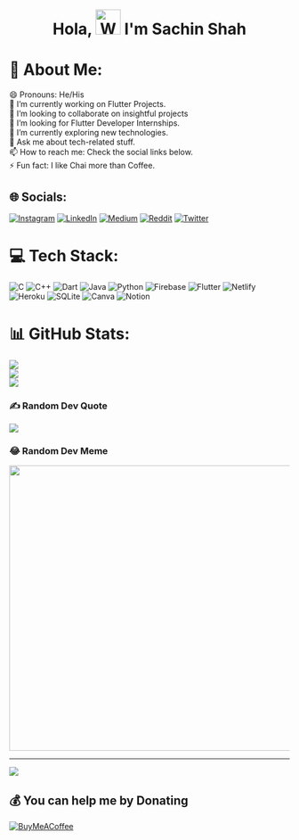 <h1 align="center"> Hola, <img src="https://raw.githubusercontent.com/nixin72/nixin72/master/wave.gif" 
         alt="Waving hand animated gif"
         height="45"
         width="45" /> I'm Sachin Shah </h1>
         

# 💫 About Me:
😄 Pronouns: He/His<br>🔭 I’m currently working on Flutter Projects.<br>👯 I’m looking to collaborate on insightful projects<br>🤝 I’m looking for Flutter Developer Internships.<br>🌱 I’m currently exploring new technologies.<br>💬 Ask me about tech-related stuff.<br>📫 How to reach me: Check the social links below.<br>⚡ Fun fact: I like Chai more than Coffee.


## 🌐 Socials:
[![Instagram](https://img.shields.io/badge/Instagram-%23E4405F.svg?logo=Instagram&logoColor=white)](https://instagram.com/imsachinshah0) [![LinkedIn](https://img.shields.io/badge/LinkedIn-%230077B5.svg?logo=linkedin&logoColor=white)](https://linkedin.com/in/imsachinshah) [![Medium](https://img.shields.io/badge/Medium-12100E?logo=medium&logoColor=white)](https://medium.com/@imsachinshah) [![Reddit](https://img.shields.io/badge/Reddit-%23FF4500.svg?logo=Reddit&logoColor=white)](https://reddit.com/user/imsachinshah) [![Twitter](https://img.shields.io/badge/Twitter-%231DA1F2.svg?logo=Twitter&logoColor=white)](https://twitter.com/imsachinshah0) 

# 💻 Tech Stack:
![C](https://img.shields.io/badge/c-%2300599C.svg?style=plastic&logo=c&logoColor=white) ![C++](https://img.shields.io/badge/c++-%2300599C.svg?style=plastic&logo=c%2B%2B&logoColor=white) ![Dart](https://img.shields.io/badge/dart-%230175C2.svg?style=plastic&logo=dart&logoColor=white) ![Java](https://img.shields.io/badge/java-%23ED8B00.svg?style=plastic&logo=java&logoColor=white) ![Python](https://img.shields.io/badge/python-3670A0?style=plastic&logo=python&logoColor=ffdd54) ![Firebase](https://img.shields.io/badge/firebase-%23039BE5.svg?style=plastic&logo=firebase) ![Flutter](https://img.shields.io/badge/Flutter-%2302569B.svg?style=plastic&logo=Flutter&logoColor=white) ![Netlify](https://img.shields.io/badge/netlify-%23000000.svg?style=plastic&logo=netlify&logoColor=#00C7B7) ![Heroku](https://img.shields.io/badge/heroku-%23430098.svg?style=plastic&logo=heroku&logoColor=white) ![SQLite](https://img.shields.io/badge/sqlite-%2307405e.svg?style=plastic&logo=sqlite&logoColor=white) ![Canva](https://img.shields.io/badge/Canva-%2300C4CC.svg?style=plastic&logo=Canva&logoColor=white) ![Notion](https://img.shields.io/badge/Notion-%23000000.svg?style=plastic&logo=notion&logoColor=white)
# 📊 GitHub Stats:
![](https://github-readme-stats.vercel.app/api?username=imsachinshah&theme=dark&hide_border=false&include_all_commits=true&count_private=false)<br/>
![](https://github-readme-streak-stats.herokuapp.com/?user=imsachinshah&theme=dark&hide_border=false)<br/>
![](https://github-readme-stats.vercel.app/api/top-langs/?username=imsachinshah&theme=dark&hide_border=false&include_all_commits=true&count_private=false&layout=compact)

### ✍️ Random Dev Quote
![](https://quotes-github-readme.vercel.app/api?type=horizontal&theme=radical)

### 😂 Random Dev Meme
<img src="https://random-memer.herokuapp.com/" width="512px"/>

---
[![](https://visitcount.itsvg.in/api?id=imsachinshah&icon=0&color=0)](https://visitcount.itsvg.in)

  ## 💰 You can help me by Donating
  [![BuyMeACoffee](https://img.shields.io/badge/Buy%20Me%20a%20Coffee-ffdd00?style=for-the-badge&logo=buy-me-a-coffee&logoColor=black)](https://buymeacoffee.com/imsachinshah) 


  
